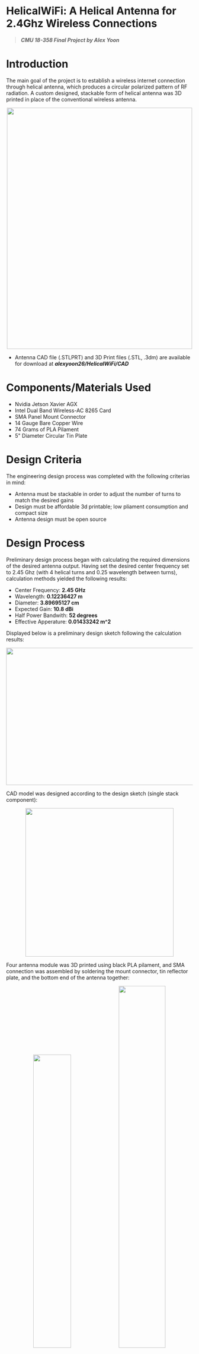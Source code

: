 # HelicalWiFi: A Helical Antenna for 2.4Ghz Wireless Connections

> ***CMU 18-358 Final Project by Alex Yoon***

# Introduction
The main goal of the project is to establish a wireless internet connection through helical antenna, which produces a circular polarized pattern of RF radiation. A custom designed, stackable form of helical antenna was 3D printed in place of the conventional wireless antenna. 

<p align="center">
  <img src="/assets/helical.jpg" width="500" height="650">
</p>

- Antenna CAD file (.STLPRT) and 3D Print files (.STL, .3dm) are available for download at ***alexyoon26/HelicalWiFi/CAD***

# Components/Materials Used
- Nvidia Jetson Xavier AGX
- Intel Dual Band Wireless-AC 8265 Card
- SMA Panel Mount Connector
- 14 Gauge Bare Copper Wire
- 74 Grams of PLA Pilament
- 5" Diameter Circular Tin Plate

# Design Criteria
The engineering design process was completed with the following criterias in mind:
- Antenna must be stackable in order to adjust the number of turns to match the desired gains
- Design must be affordable 3d printable; low pliament consumption and compact size
- Antenna design must be open source

# Design Process
Preliminary design process began with calculating the required dimensions of the desired antenna output. 
Having set the desired center frequency set to 2.45 Ghz (with 4 helical turns and 0.25 wavelength between turns), calculation methods yielded the following results:
- Center Frequency: **2.45 GHz**
- Wavelength: **0.12236427 m**
- Diameter: **3.89695127 cm**
- Expected Gain: **10.8 dBi**
- Half Power Bandwith: **52 degrees**
- Effective Apperature: **0.01433242 m^2**

Displayed below is a preliminary design sketch following the calculation results:
<p align="center">
  <img src="/assets/design.jpg" width="700" height="370">
</p>

CAD model was designed according to the design sketch (single stack component):
<p align="center">
  <img src="/assets/cad.PNG" width="400" height="400">
</p>

Four antenna module was 3D printed using black PLA pilament, and SMA connection was assembled by soldering the mount connector, tin reflector plate, and the bottom end of the antenna together:
<p align="center" width="100%">
    <img width="45%" src="/assets/helical.jpg"> 
    <img width="50%" src="/assets/connection.jpg"> 
</p>

# Testing
Testing of the helical antenna was conducted using a portable network analyzer rated 11 GHz and a Jetson Xavier AGX with a M.2 wireless card installed. The network analyzer was calibrated then displayed the Standing Wave Ratio (SWR) and the S-Parameter of the helical antenna.

***SWR Graph Display (left) and S-Parameter Graph Display (right):***
<p align="center" width="100%">
    <img width="45%" src="/assets/SWR.jpg"> 
    <img width="47%" src="/assets/s11.jpg"> 
</p>

The network analyzer results show that helical antenna is centered around ***2.6GHz***, rather than the desired 2.4GHz range. It has also shown a SWR of 1.229 and antenna gain of 20 dBi. Possible explanations for such result are:
- Effect of material of the 3D printed component (PLA)
- Difference in actual diameter of the Helix due to wire deformation
- Difference in actual diameter of the Helix due to design fault

Further testing was conducted by connecting the antenna to the Jetson's AC8265 Wireless Card, then performing an online network speed test. Speed test was performed on https://www.speedtest.net/ and the result was compared with stock and no antenna installed.

***Helical Antenna:***
<p align="center" width="100%">
    <img width="40%" src="/assets/helicpic.jpg"> 
    <img width="55%" src="/assets/helicspeed.png"> 
</p>

***Stock Antenna:***
<p align="center" width="100%">
    <img width="40%" src="/assets/normpic.jpg"> 
    <img width="55%" src="/assets/normspeed.png"> 
</p>

***No Antenna:***
<p align="center" width="100%">
    <img width="40%" src="/assets/nopic.jpg"> 
    <img width="55%" src="/assets/nonespeed.png"> 
</p>
